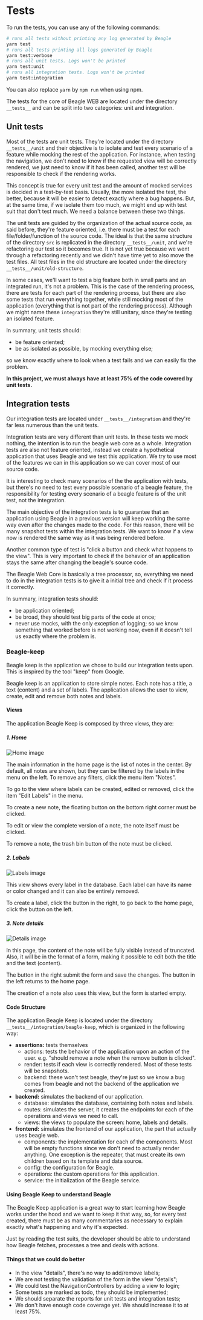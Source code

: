 # Tests

To run the tests, you can use any of the following commands:

```bash
# runs all tests without printing any log generated by Beagle
yarn test
# runs all tests printing all logs generated by Beagle
yarn test:verbose
# runs all unit tests. Logs won't be printed
yarn test:unit
# runs all integration tests. Logs won't be printed
yarn test:integration
```

You can also replace `yarn` by `npm run` when using npm.

The tests for the core of Beagle WEB are located under the directory `__tests__` and can be split into
two categories: unit and integration.

## Unit tests

Most of the tests are unit tests. They're located under the directory `__tests__/unit` and their
objective is to isolate and test every scenario of a feature while mocking the rest of the
application. For instance, when testing the navigation, we don't need to know if the requested
view will be correctly rendered, we just need to know if it has been called, another test will
be responsible to check if the rendering works.

This concept is true for every unit test and the amount of mocked services is decided in a
test-by-test basis. Usually, the more isolated the test, the better, because it will be easier to
detect exactly where a bug happens. But, at the same time, if we isolate them too much, we might end
up with test suit that don't test much. We need a balance between these two things.

The unit tests are guided by the organization of the actual source code, as said before, they're
feature oriented, i.e. there must be a test for each file/folder/function of the source code. The
ideal is that the same structure of the directory `src` is replicated in the directory 
`__tests__/unit`, and we're refactoring our test so it becomes true. It is not yet true because
we went through a refactoring recently and we didn't have time yet to also move the test files. All
test files in the old structure are located under the directory `__tests__/unit/old-structure`.

In some cases, we'll want to test a big feature both in small parts and an integrated run, it's not
a problem. This is the case of the rendering process, there are tests for each part of the rendering
process, but there are also some tests that run everything together, while still mocking most of the
application (everything that is not part of the rendering process). Although we might name these
`integration` they're still unitary, since they're testing an isolated feature.

In summary, unit tests should:
- be feature oriented;
- be as isolated as possible, by mocking everything else;

so we know exactly where to look when a test fails and we can easily fix the problem.

**In this project, we must always have at least 75% of the code covered by unit tests.**

## Integration tests

Our integration tests are located under `__tests__/integration` and they're far less numerous than
the unit tests.

Integration tests are very different than unit tests. In these tests we mock nothing, the intention
is to run the beagle web core as a whole. Integration tests are also not feature oriented, instead
we create a hypothetical application that uses Beagle and we test this application. We try to
use most of the features we can in this application so we can cover most of our source code.

It is interesting to check many scenarios of the the application with tests, but there's no need
to test every possible scenario of a beagle feature, the responsibility for testing every scenario
of a beagle feature is of the unit test, not the integration.

The main objective of the integration tests is to guarantee that an application using Beagle in a
previous version will keep working the same way even after the changes made to the code. For this
reason, there will be many snapshot tests within the integration tests. We want to know if a view
now is rendered the same way as it was being rendered before.

Another common type of test is "click a button and check what happens to the view". This is very
important to check if the behavior of an application stays the same after changing the beagle's
source code.

The Beagle Web Core is basically a tree processor, so, everything we need to do in the integration
tests is to give it a initial tree and check if it process it correctly.

In summary, integration tests should:
- be application oriented;
- be broad, they should test big parts of the code at once;
- never use mocks, with the only exception of logging;
so we know something that worked before is not working now, even if it doesn't tell us exactly where
the problem is.

### Beagle-keep

Beagle keep is the application we chose to build our integration tests upon. This is inspired by
the tool "keep" from Google.

Beagle keep is an application to store simple notes. Each note has a title, a text (content) and
a set of labels. The application allows the user to view, create, edit and remove both notes and
labels.

#### Views

The application Beagle Keep is composed by three views, they are:

##### 1. Home

![Home image](https://i.ibb.co/zJR6zmv/bkeep-home.png)

The main information in the home page is the list of notes in the center. By default, all notes
are shown, but they can be filtered by the labels in the menu on the left. To remove any filters,
click the menu item "Notes".

To go to the view where labels can be created, edited or removed, click the item "Edit Labels" in the
menu.

To create a new note, the floating button on the bottom right corner must be clicked.

To edit or view the complete version of a note, the note itself must be clicked.

To remove a note, the trash bin button of the note must be clicked.

##### 2. Labels

![Labels image](https://i.ibb.co/vdW0Hc1/bkeep-labels.png)

This view shows every label in the database. Each label can have its name or color changed and it
can also be entirely removed.

To create a label, click the button in the right, to go back to the home page, click the button
on the left.

##### 3. Note details

![Details image](https://i.ibb.co/JQZNKht/bkeep-details.png)

In this page, the content of the note will be fully visible instead of truncated. Also, it will
be in the format of a form, making it possible to edit both the title and the text (content).

The button in the right submit the form and save the changes. The button in the left returns to
the home page.

The creation of a note also uses this view, but the form is started empty.

#### Code Structure

The application Beagle Keep is located under the directory `__tests__/integration/beagle-keep`,
which is organized in the following way:

- **assertions:** tests themselves
  - actions: tests the behavior of the application upon an action of the user. e.g. "should remove
  a note when the remove button is clicked".
  - render: tests if each view is correctly rendered. Most of these tests will be snapshots.
  - backend: these won't test beagle, they're just so we know a bug comes from beagle and not the
  backend of the application we created.
- **backend:** simulates the backend of our application.
  - database: simulates the database, containing both notes and labels.
  - routes: simulates the server, it creates the endpoints for each of the operations and views we
  need to call.
  - views: the views to populate the screen: home, labels and details.
- **frontend:** simulates the frontend of our application, the part that actually uses beagle web.
  - components: the implementation for each of the components. Most will be empty functions since
  we don't need to actually render anything. One exception is the repeater, that must create its
  own children based on its template and data source.
  - config: the configuration for Beagle.
  - operations: the custom operations for this application.
  - service: the initialization of the Beagle service.

#### Using Beagle Keep to understand Beagle

The Beagle Keep application is a great way to start learning how Beagle works under the hood and
we want to keep it that way, so, for every test created, there must be as many commentaries as
necessary to explain exactly what's happening and why it's expected.

Just by reading the test suits, the developer should be able to understand how Beagle fetches,
processes a tree and deals with actions.

#### Things that we could do better

- In the view "details", there's  no way to add/remove labels;
- We are not testing the validation of the form in the view "details";
- We could test the NavigationControllers by adding a view to login;
- Some tests are marked as todo, they should be implemented;
- We should separate the reports for unit tests and integration tests;
- We don't have enough code coverage yet. We should increase it to at least 75%.
